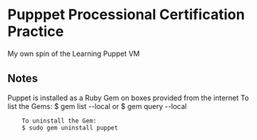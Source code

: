 Pupppet Processional Certification Practice
===============================================================================

My own spin of the Learning Puppet VM


Notes
-------------------------------------------------------------------------------

Puppet is installed as a Ruby Gem on boxes provided from the internet
        To list the Gems:
        $ gem list --local
        or
        $ gem query --local

        To uninstall the Gem:
        $ sudo gem uninstall puppet
